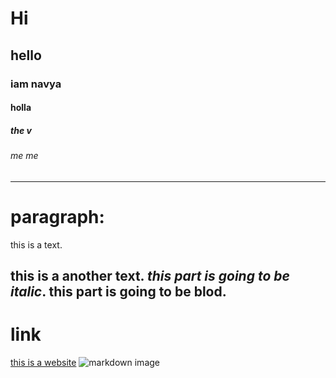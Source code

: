  # Hi 
## hello
### iam navya
#### holla
##### the v
###### me me
 --------
 # paragraph:
 
 this is a text.
 
 this is a another text. *this part is going to be italic*.  **this part is going to be blod**.
------------
# link 
[this is a website](https://ubuntu.com/download/desktop)
![markdown image](https://upload.wikimedia.org/wikipedia/commons/4/48/Markdown-mark.svg)

